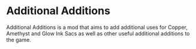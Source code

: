# Additional Additions
Additional Additions is a mod that aims to add additional uses for Copper, Amethyst and Glow Ink Sacs as well as other useful additional additions to the game.
